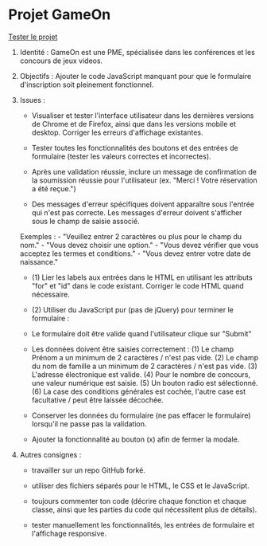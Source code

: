 # Projet GameOn

[Tester le projet](https://ahammouti.github.io/GameOn-website-FR/starterOnly/index.html)

1. Identité : GameOn est une PME, spécialisée dans les conférences et les concours de jeux videos.

2. Objectifs : Ajouter le code JavaScript manquant pour que le formulaire d'inscription soit pleinement fonctionnel.

3. Issues :  
    - Visualiser et tester l'interface utilisateur dans les dernières versions de Chrome et de Firefox, ainsi que dans les versions mobile et desktop. Corriger les erreurs d'affichage existantes.

    - Tester toutes les fonctionnalités des boutons et des entrées de formulaire (tester les valeurs correctes et incorrectes).

    - Après une validation réussie, inclure un message de confirmation de la soumission réussie pour l'utilisateur (ex. "Merci ! Votre réservation a été reçue.")

    - Des messages d'erreur spécifiques doivent apparaître sous l'entrée qui n'est pas correcte. Les messages d'erreur doivent s'afficher sous le champ de saisie associé.

    Exemples :
        - "Veuillez entrer 2 caractères ou plus pour le champ du nom."
        - "Vous devez choisir une option."
        - "Vous devez vérifier que vous acceptez les termes et conditions."
        - "Vous devez entrer votre date de naissance."

    - (1) Lier les labels aux entrées dans le HTML en utilisant les attributs "for" et "id" dans le code existant. Corriger le code HTML quand nécessaire.

    - (2) Utiliser du JavaScript pur (pas de jQuery) pour terminer le formulaire :

    - Le formulaire doit être valide quand l'utilisateur clique sur "Submit"

    - Les données doivent être saisies correctement :
        (1) Le champ Prénom a un minimum de 2 caractères / n'est pas vide.
        (2) Le champ du nom de famille a un minimum de 2 caractères / n'est pas vide.
        (3) L'adresse électronique est valide.
        (4) Pour le nombre de concours, une valeur numérique est saisie.
        (5) Un bouton radio est sélectionné.
        (6) La case des conditions générales est cochée, l'autre case est facultative / peut être laissée décochée.

    - Conserver les données du formulaire (ne pas effacer le formulaire) lorsqu'il ne passe pas la validation.

    - Ajouter la fonctionnalité au bouton (x) afin de fermer la modale.

4. Autres consignes :
    - travailler sur un repo GitHub forké.

    - utiliser des fichiers séparés pour le HTML, le CSS et le JavaScript.

    - toujours commenter ton code (décrire chaque fonction et chaque classe, ainsi que les parties du code qui nécessitent plus de détails).

    - tester manuellement les fonctionnalités, les entrées de formulaire et l'affichage responsive.
